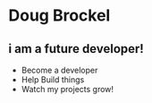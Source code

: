 # Doug Brockel

## i am a future developer!

- Become a developer
- Help Build things
- Watch my projects grow!